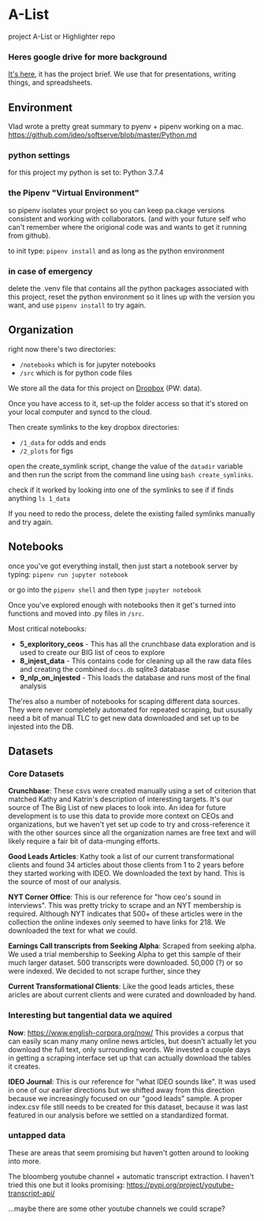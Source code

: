 # A-List
project A-List or Highlighter repo

### Heres google drive for more background
[It's here](https://drive.google.com/drive/folders/1LrgbSD7kSUEJUjaxkUGJfXpDncFAhTl8?usp=sharing), it has the project brief. We use that for presentations, writing things, and spreadsheets.

## Environment
Vlad wrote a pretty great summary to pyenv + pipenv working on a mac.
https://github.com/ideo/softserve/blob/master/Python.md

### python settings
for this project my python is set to: Python 3.7.4

### the Pipenv "Virtual Environment"
so pipenv isolates your project so you can keep pa.ckage versions consistent and working with collaborators. (and with your future self who can't remember where the origional code was and wants to get it running from github).

to init type: `pipenv install`
and as long as the python environment

### in case of emergency
delete the .venv file that contains all the python packages associated with this project, reset the python environment so it lines up with the version you want, and use `pipenv install` to try again.

## Organization

right now there's two directories:

- `/notebooks` which is for jupyter notebooks
- `/src` which is for python code files

We store all the data for this project on [Dropbox](https://www.dropbox.com/sh/tnpmbi6y1gxcgt4/AAAtdR0MRXmPtVRqW4RSqbDma?dl=0) (PW: data).

Once you have access to it, set-up the folder access so that it's stored on your local computer and syncd to the cloud.

Then create symlinks to the key dropbox directories:
- `/1_data` for odds and ends
- `/2_plots` for figs

open the create_symlink script, change the value of the `datadir` variable and then run the script from the command line using `bash create_symlinks`.

check if it worked by looking into one of the symlinks to see if if finds anything `ls 1_data`

If you need to redo the process, delete the existing failed symlinks manually and try again.



## Notebooks

once you've got everything install, then just start a notebook server by typing: `pipenv run jupyter notebook`

or go into the `pipenv shell` and then type `jupyter notebook`

Once you've explored enough with notebooks then it get's turned into functions and moved into .py files in `/src`.

Most critical notebooks:
- **5_exploritory_ceos** - This has all the crunchbase data exploration and is used to create our BIG list of ceos to explore
- **8_injest_data** - This contains code for cleaning up all the raw data files and creating the combined `docs.db` sqlite3 database
- **9_nlp_on_injested** - This loads the database and runs most of the final analysis

The'res also a number of notebooks for scaping different data sources. They were never completely automated for repeated scraping, but ususally need a bit of manual TLC to get new data downloaded and set up to be injested into the DB.

## Datasets

### Core Datasets

**Crunchbase**: 
These csvs were created manually using a set of criterion that matched Kathy and Katrin's description of interesting targets. It's our source of The Big List of new places to look into.
An idea for future development is to use this data to provide more context on CEOs and organizations, but we haven't yet set up code to try and cross-reference it with the other sources since all the organization names are free text and will likely require a fair bit of data-munging efforts.

**Good Leads Articles**:
Kathy took a list of our current transformational clients and found 34 articles about those clients from 1 to 2 years before they started working with IDEO.
We downloaded the text by hand. This is the source of most of our analysis.

**NYT Corner Office**:
This is our reference for "how ceo's sound in interviews".
This was pretty tricky to scrape and an NYT membership is required. Although NYT indicates that 500+ of these articles were in the collection the online indexes only seemed to have links for 218. We downloaded the text for what we could.

**Earnings Call transcripts from Seeking Alpha**:
Scraped from seeking alpha. We used a trial membership to Seeking Alpha to get this sample of their much larger dataset. 500 transcripts were downloaded. 50,000 (?) or so were indexed. We decided to not scrape further, since they

**Current Transformational Clients**:
Like the good leads articles, these aricles are about current clients and were curated and downloaded by hand.

### Interesting but tangential data we aquired

**Now**:
https://www.english-corpora.org/now/
This provides a corpus that can easily scan many many online news articles, but doesn't actually let you download the full text, only surrounding words.
We invested a couple days in getting a scraping interface set up that can actually download the tables it creates.


**IDEO Journal**:
This is our reference for "what IDEO sounds like". It was used in one of our earlier directions but we shifted away from this direction because we increasingly focused on our "good leads" sample.
A proper index.csv file still needs to be created for this dataset, because it was last featured in our analysis before we settled on a standardized format.

### untapped data
These are areas that seem promising but haven't gotten around to looking into more.

The bloomberg youtube channel + automatic transcript extraction.
I haven't tried this one but it looks promising: https://pypi.org/project/youtube-transcript-api/

...maybe there are some other youtube channels we could scrape?
